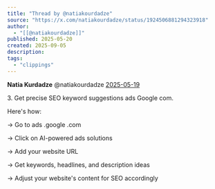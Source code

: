 ```yaml
---
title: "Thread by @natiakourdadze"
source: "https://x.com/natiakourdadze/status/1924506881294323918"
author:
  - "[[@natiakourdadze]]"
published: 2025-05-20
created: 2025-09-05
description:
tags:
  - "clippings"
---
```

**Natia Kurdadze** @natiakourdadze [2025-05-19](https://x.com/natiakourdadze/status/1924506892090450007)

3\. Get precise SEO keyword suggestions ads Google com.

Here's how:

→ Go to ads .google .com

→ Click on AI-powered ads solutions

→ Add your website URL

→ Get keywords, headlines, and description ideas

→ Adjust your website's content for SEO accordingly